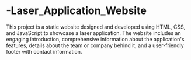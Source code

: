 # -Laser_Application_Website
This project is a static website designed and developed using HTML, CSS, and JavaScript to showcase a laser application. The website includes an engaging introduction, comprehensive information about the application's features, details about the team or company behind it, and a user-friendly footer with contact information. 
